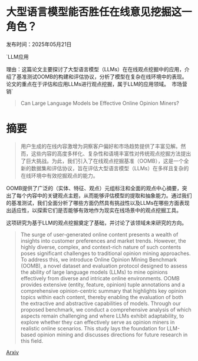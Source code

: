 # 大型语言模型能否胜任在线意见挖掘这一角色？

发布时间：2025年05月21日

`LLM应用

理由：这篇论文主要探讨了大型语言模型（LLMs）在在线观点挖掘中的应用，介绍了基准测试OOMB的构建和评估协议，分析了模型在复杂在线环境中的表现。论文的重点在于评估和应用LLMs进行观点挖掘，属于LLM的应用领域。` `市场营销`

> Can Large Language Models be Effective Online Opinion Miners?

# 摘要

> 用户生成的在线内容激增为洞察客户偏好和市场趋势提供了丰富见解。然而，这些内容的高度多样化、复杂性和语境丰富性对传统观点挖掘方法提出了巨大挑战。为此，我们引入了在线观点挖掘基准（OOMB），这是一个全新的数据集和评估协议，旨在评估大型语言模型（LLMs）在多样且复杂的在线环境中有效挖掘观点的能力。

OOMB提供了广泛的（实体、特征、观点）元组标注和全面的观点中心摘要，突出了每个内容中的关键观点主题，从而能够评估模型的提取和抽象能力。通过我们的基准测试，我们全面分析了哪些方面仍然具有挑战性以及LLMs在哪些方面表现出适应性，以探索它们是否能够有效地作为现实在线场景中的观点挖掘工具。

这项研究为基于LLM的观点挖掘奠定了基础，并讨论了该领域未来研究的方向。

> The surge of user-generated online content presents a wealth of insights into customer preferences and market trends. However, the highly diverse, complex, and context-rich nature of such contents poses significant challenges to traditional opinion mining approaches. To address this, we introduce Online Opinion Mining Benchmark (OOMB), a novel dataset and evaluation protocol designed to assess the ability of large language models (LLMs) to mine opinions effectively from diverse and intricate online environments. OOMB provides extensive (entity, feature, opinion) tuple annotations and a comprehensive opinion-centric summary that highlights key opinion topics within each content, thereby enabling the evaluation of both the extractive and abstractive capabilities of models. Through our proposed benchmark, we conduct a comprehensive analysis of which aspects remain challenging and where LLMs exhibit adaptability, to explore whether they can effectively serve as opinion miners in realistic online scenarios. This study lays the foundation for LLM-based opinion mining and discusses directions for future research in this field.

[Arxiv](https://arxiv.org/abs/2505.15695)